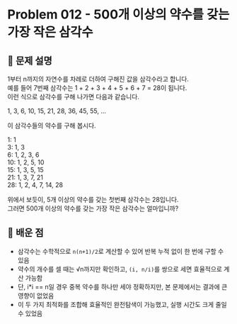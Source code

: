 # Problem 012 - 500개 이상의 약수를 갖는 가장 작은 삼각수

## 📝 문제 설명  
1부터 n까지의 자연수를 차례로 더하여 구해진 값을 삼각수라고 합니다.  
예를 들어 7번째 삼각수는 1 + 2 + 3 + 4 + 5 + 6 + 7 = 28이 됩니다.  
이런 식으로 삼각수를 구해 나가면 다음과 같습니다.

1, 3, 6, 10, 15, 21, 28, 36, 45, 55, ...

이 삼각수들의 약수를 구해 봅시다.

1: 1  
3: 1, 3  
6: 1, 2, 3, 6  
10: 1, 2, 5, 10  
15: 1, 3, 5, 15  
21: 1, 3, 7, 21  
28: 1, 2, 4, 7, 14, 28  

위에서 보듯이, 5개 이상의 약수를 갖는 첫번째 삼각수는 28입니다.  
그러면 500개 이상의 약수를 갖는 가장 작은 삼각수는 얼마입니까?

## 🧠 배운 점  
- 삼각수는 수학적으로 `n(n+1)/2`로 계산할 수 있어 반복 누적 없이 한 번에 구할 수 있음  
- 약수의 개수를 셀 때는 √n까지만 확인하고, `(i, n/i)`를 쌍으로 세면 효율적으로 계산 가능함  
- 단, i*i == n일 경우 중복 약수를 하나만 세야 정확하지만, 본 문제에서는 결과에 큰 영향이 없었음  
- 이 두 가지 최적화를 조합해 효율적인 완전탐색이 가능했고, 실행 시간도 크게 줄일 수 있었음
